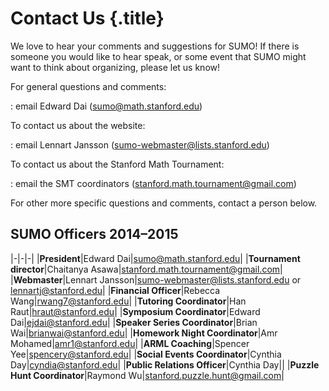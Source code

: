 # Contact Us {.title}

We love to hear your comments and suggestions for SUMO! If there is someone you
would like to hear speak, or some event that SUMO might want to think about
organizing, please let us know!

For general questions and comments:

:   email Edward Dai (sumo@math.stanford.edu)

To contact us about the website:

:   email Lennart Jansson (sumo-webmaster@lists.stanford.edu)

To contact us about the Stanford Math Tournament:

:   email the SMT coordinators (stanford.math.tournament@gmail.com)

For other more specific questions and comments, contact a person below.

## SUMO Officers 2014&ndash;2015

|-|-|-|
|**President**|Edward Dai|sumo@math.stanford.edu|
|**Tournament director**|Chaitanya Asawa|stanford.math.tournament@gmail.com|
|**Webmaster**|Lennart Jansson|sumo-webmaster@lists.stanford.edu or lennartj@stanford.edu|
|**Financial Officer**|Rebecca Wang|rwang7@stanford.edu|
|**Tutoring Coordinator**|Han Raut|hraut@stanford.edu|
|**Symposium Coordinator**|Edward Dai|ejdai@stanford.edu|
|**Speaker Series Coordinator**|Brian Wai|brianwai@stanford.edu|
|**Homework Night Coordinator**|Amr Mohamed|amr1@stanford.edu|
|**ARML Coaching**|Spencer Yee|spencery@stanford.edu|
|**Social Events Coordinator**|Cynthia Day|cyndia@stanford.edu|
|**Public Relations Officer**|Cynthia Day||
|**Puzzle Hunt Coordinator**|Raymond Wu|stanford.puzzle.hunt@gmail.com|
